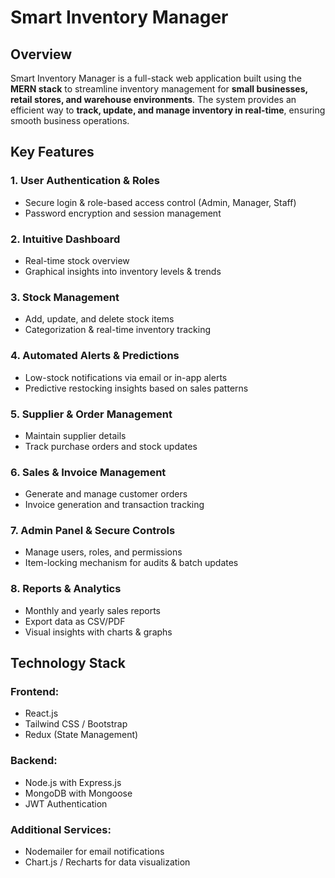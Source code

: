 # **Smart Inventory Manager**

## **Overview**
Smart Inventory Manager is a full-stack web application built using the **MERN stack** to streamline inventory management for **small businesses, retail stores, and warehouse environments**. The system provides an efficient way to **track, update, and manage inventory in real-time**, ensuring smooth business operations.

## **Key Features**

### **1. User Authentication & Roles**
- Secure login & role-based access control (Admin, Manager, Staff)
- Password encryption and session management

### **2. Intuitive Dashboard**
- Real-time stock overview
- Graphical insights into inventory levels & trends

### **3. Stock Management**
- Add, update, and delete stock items
- Categorization & real-time inventory tracking

### **4. Automated Alerts & Predictions**
- Low-stock notifications via email or in-app alerts
- Predictive restocking insights based on sales patterns

### **5. Supplier & Order Management**
- Maintain supplier details
- Track purchase orders and stock updates

### **6. Sales & Invoice Management**
- Generate and manage customer orders
- Invoice generation and transaction tracking

### **7. Admin Panel & Secure Controls**
- Manage users, roles, and permissions
- Item-locking mechanism for audits & batch updates

### **8. Reports & Analytics**
- Monthly and yearly sales reports
- Export data as CSV/PDF
- Visual insights with charts & graphs

## **Technology Stack**
### **Frontend:**
- React.js
- Tailwind CSS / Bootstrap
- Redux (State Management)

### **Backend:**
- Node.js with Express.js
- MongoDB with Mongoose
- JWT Authentication

### **Additional Services:**
- Nodemailer for email notifications
- Chart.js / Recharts for data visualization

